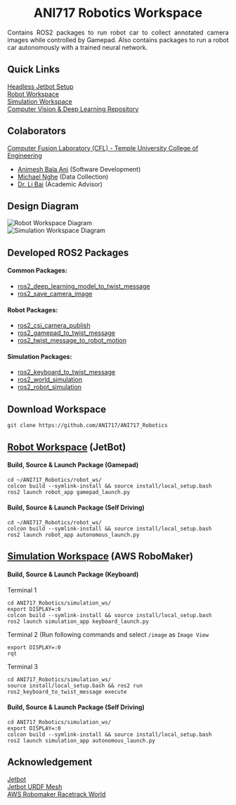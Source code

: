 
<p align="center">
  <h1 align="center">ANI717 Robotics Workspace</h1>
</p>

<p align="justify">
Contains ROS2 packages to run robot car to collect annotated camera images while controlled by Gamepad. Also contains packages to run a robot car autonomously with a trained neural network.
</p>

## Quick Links
[Headless Jetbot Setup](https://github.com/ANI717/Headless-Jetson-Nano-Setup)<br/>
[Robot Workspace](https://github.com/ANI717/ANI717_Robotics/tree/main/robot_ws)<br/>
[Simulation Workspace](https://github.com/ANI717/ANI717_Robotics/tree/main/simulation_ws)<br/>
[Computer Vision & Deep Learning Repository](https://github.com/ANI717/Self_Driving_CV_Repository)<br/>

## Colaborators
[Computer Fusion Laboratory (CFL) - Temple University College of Engineering](https://sites.temple.edu/cflab/people/)
* [Animesh Bala Ani](https://www.linkedin.com/in/ani717/) (Software Development)<br/>
* [Michael Nghe](https://sites.temple.edu/cflab/people/) (Data Collection)<br/>
* [Dr. Li Bai](https://engineering.temple.edu/about/faculty-staff/li-bai-lbai) (Academic Advisor)<br/>

## Design Diagram
<img src="https://github.com/ANI717/ANI717_Robotics/blob/main/Robot%20Workspace.png" alt="Robot Workspace Diagram" class="inline"/><br/>
<img src="https://github.com/ANI717/ANI717_Robotics/blob/main/Simulation%20Workspace.png" alt="Simulation Workspace Diagram" class="inline"/><br/>

## Developed ROS2 Packages
#### Common Packages:<br/>
* [ros2_deep_learning_model_to_twist_message](https://github.com/ANI717/ANI717_Robotics/tree/main/robot_ws/src/ros2_deep_learning_to_twist_message)<br/>
* [ros2_save_camera_image](https://github.com/ANI717/ANI717_Robotics/tree/main/robot_ws/src/ros2_save_camera_image)<br/>

#### Robot Packages:<br/>
* [ros2_csi_camera_publish](https://github.com/ANI717/ANI717_Robotics/tree/main/robot_ws/src/ros2_csi_camera_publish)<br/>
* [ros2_gamepad_to_twist_message](https://github.com/ANI717/ANI717_Robotics/tree/main/robot_ws/src/ros2_gamepad_to_twist_message)<br/>
* [ros2_twist_message_to_robot_motion](https://github.com/ANI717/ANI717_Robotics/tree/main/robot_ws/src/ros2_twist_message_to_robot_motion)<br/>

#### Simulation Packages:<br/>
* [ros2_keyboard_to_twist_message](https://github.com/ANI717/ANI717_Robotics/tree/main/simulation_ws/src/ros2_keyboard_to_twist_message)<br/>
* [ros2_world_simulation](https://github.com/ANI717/ANI717_Robotics/tree/main/simulation_ws/src/ros2_world_simulation)<br/>
* [ros2_robot_simulation](https://github.com/ANI717/ANI717_Robotics/tree/main/simulation_ws/src/ros2_robot_simulation)<br/>

## Download Workspace
```
git clone https://github.com/ANI717/ANI717_Robotics
```

## [Robot Workspace](https://github.com/ANI717/ANI717_Robotics/tree/main/robot_ws) (JetBot)
#### Build, Source & Launch Package (Gamepad)
```
cd ~/ANI717_Robotics/robot_ws/
colcon build --symlink-install && source install/local_setup.bash
ros2 launch robot_app gamepad_launch.py
```

#### Build, Source & Launch Package (Self Driving)
```
cd ~/ANI717_Robotics/robot_ws/
colcon build --symlink-install && source install/local_setup.bash
ros2 launch robot_app autonomous_launch.py
```

## [Simulation Workspace](https://github.com/ANI717/ANI717_Robotics/tree/main/simulation_ws) (AWS RoboMaker)
#### Build, Source & Launch Package (Keyboard)
Terminal 1
```
cd ANI717_Robotics/simulation_ws/
export DISPLAY=:0
colcon build --symlink-install && source install/local_setup.bash
ros2 launch simulation_app keyboard_launch.py
```

Terminal 2 (Run following commands and select `/image` as `Image View`
```
export DISPLAY=:0
rqt
```

Terminal 3
```
cd ANI717_Robotics/simulation_ws/
source install/local_setup.bash && ros2 run ros2_keyboard_to_twist_message execute
```

#### Build, Source & Launch Package (Self Driving)
```
cd ANI717_Robotics/simulation_ws/
export DISPLAY=:0
colcon build --symlink-install && source install/local_setup.bash
ros2 launch simulation_app autonomous_launch.py
```

## Acknowledgement
[Jetbot](https://jetbot.org/master/)<br/>
[Jetbot URDF Mesh](https://github.com/aws-samples/aws-robomaker-jetbot-ros)<br/>
[AWS Robomaker Racetrack World](https://github.com/aws-robotics/aws-robomaker-racetrack-world)<br/>
